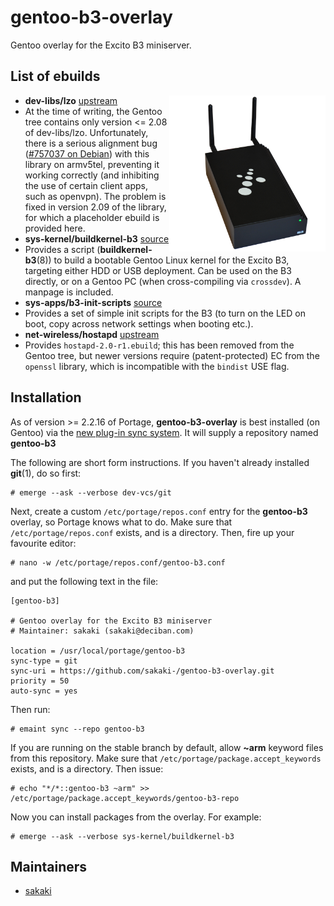 # gentoo-b3-overlay
Gentoo overlay for the Excito B3 miniserver.

## List of ebuilds

<img src="https://raw.githubusercontent.com/sakaki-/resources/master/excito/b3/Excito_b3.jpg" alt="Excito B3" width="250px" align="right"/>

* **dev-libs/lzo** [upstream](http://www.oberhumer.com/opensource/lzo/download/)
 * At the time of writing, the Gentoo tree contains only version <= 2.08 of dev-libs/lzo. Unfortunately, there is a serious alignment bug ([#757037 on Debian](https://bugs.debian.org/cgi-bin/bugreport.cgi?bug=757037#32)) with this library on armv5tel, preventing it working correctly (and inhibiting the use of certain client apps, such as openvpn). The problem is fixed in version 2.09 of the library, for which a placeholder ebuild is provided here.
* **sys-kernel/buildkernel-b3** [source](https://github.com/sakaki-/buildkernel-b3)
 * Provides a script (**buildkernel-b3**(8)) to build a bootable Gentoo Linux kernel for the Excito B3, targeting either HDD or USB deployment. Can be used on the B3 directly, or on a Gentoo PC (when cross-compiling via `crossdev`). A manpage is included.
* **sys-apps/b3-init-scripts** [source](https://github.com/sakaki-/gentoo-b3-overlay/tree/master/sys-apps/b3-init-scripts/files)
 * Provides a set of simple init scripts for the B3 (to turn on the LED on boot, copy across network settings when booting etc.).
* **net-wireless/hostapd** [upstream](http://hostap.epitest.fi)
 * Provides `hostapd-2.0-r1.ebuild`; this has been removed from the Gentoo tree, but newer versions require (patent-protected) EC from the `openssl` library, which is incompatible with the `bindist` USE flag.

## Installation

As of version >= 2.2.16 of Portage, **gentoo-b3-overlay** is best installed (on Gentoo) via the [new plug-in sync system](https://wiki.gentoo.org/wiki/Project:Portage/Sync). It will supply a repository named **gentoo-b3**

The following are short form instructions. If you haven't already installed **git**(1), do so first:

    # emerge --ask --verbose dev-vcs/git 

Next, create a custom `/etc/portage/repos.conf` entry for the **gentoo-b3** overlay, so Portage knows what to do. Make sure that `/etc/portage/repos.conf` exists, and is a directory. Then, fire up your favourite editor:

    # nano -w /etc/portage/repos.conf/gentoo-b3.conf

and put the following text in the file:
```
[gentoo-b3]

# Gentoo overlay for the Excito B3 miniserver
# Maintainer: sakaki (sakaki@deciban.com)
 
location = /usr/local/portage/gentoo-b3
sync-type = git
sync-uri = https://github.com/sakaki-/gentoo-b3-overlay.git
priority = 50
auto-sync = yes
```

Then run:

    # emaint sync --repo gentoo-b3

If you are running on the stable branch by default, allow **~arm** keyword files from this repository. Make sure that `/etc/portage/package.accept_keywords` exists, and is a directory. Then issue:

    # echo "*/*::gentoo-b3 ~arm" >> /etc/portage/package.accept_keywords/gentoo-b3-repo
    
Now you can install packages from the overlay. For example:

    # emerge --ask --verbose sys-kernel/buildkernel-b3

## Maintainers

* [sakaki](mailto:sakaki@deciban.com)
